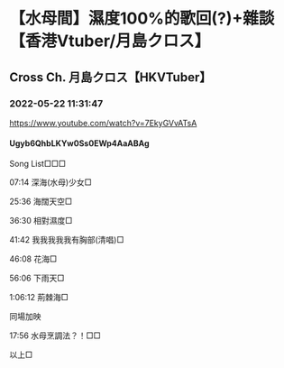 # 【水母間】濕度100%的歌回(?)+雜談【香港Vtuber/月島クロス】

## Cross Ch. 月島クロス【HKVTuber】

### 2022-05-22 11:31:47

https://www.youtube.com/watch?v=7EkyGVvATsA

#### Ugyb6QhbLKYw0Ss0EWp4AaABAg

Song List□□□

07:14 深海(水母)少女□

25:36 海闊天空□

36:30 相對濕度□

41:42 我我我我我有胸部(清唱)□

46:08 花海□

56:06 下雨天□

1:06:12 荊棘海□

同場加映

17:56 水母烹調法？！□□

以上□


